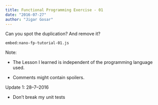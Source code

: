 ```yaml
---
title: Functional Programming Exercise - 01
date: "2016-07-27"
author: "Jigar Gosar"
---
```


Can you spot the duplication? And remove it?

`embed:nano-fp-tutorial-01.js`

Note:

* The Lesson I learned is independent of the programming language used.

* Comments might contain spoilers.

Update 1: 28–7–2016

* Don’t break my unit tests
